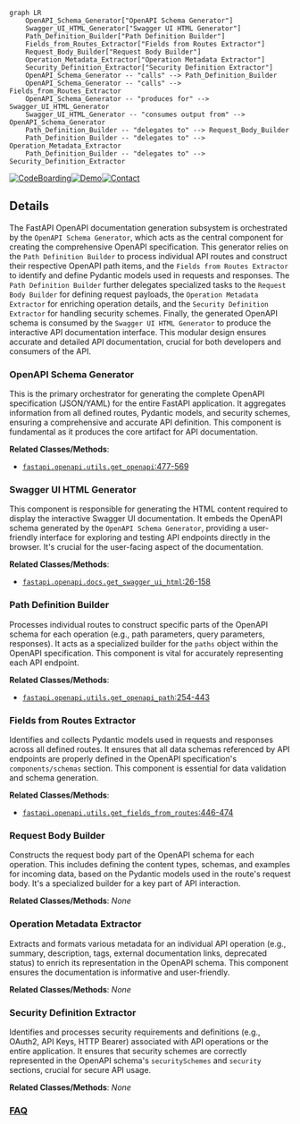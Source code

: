 ```mermaid
graph LR
    OpenAPI_Schema_Generator["OpenAPI Schema Generator"]
    Swagger_UI_HTML_Generator["Swagger UI HTML Generator"]
    Path_Definition_Builder["Path Definition Builder"]
    Fields_from_Routes_Extractor["Fields from Routes Extractor"]
    Request_Body_Builder["Request Body Builder"]
    Operation_Metadata_Extractor["Operation Metadata Extractor"]
    Security_Definition_Extractor["Security Definition Extractor"]
    OpenAPI_Schema_Generator -- "calls" --> Path_Definition_Builder
    OpenAPI_Schema_Generator -- "calls" --> Fields_from_Routes_Extractor
    OpenAPI_Schema_Generator -- "produces for" --> Swagger_UI_HTML_Generator
    Swagger_UI_HTML_Generator -- "consumes output from" --> OpenAPI_Schema_Generator
    Path_Definition_Builder -- "delegates to" --> Request_Body_Builder
    Path_Definition_Builder -- "delegates to" --> Operation_Metadata_Extractor
    Path_Definition_Builder -- "delegates to" --> Security_Definition_Extractor
```

[![CodeBoarding](https://img.shields.io/badge/Generated%20by-CodeBoarding-9cf?style=flat-square)](https://github.com/CodeBoarding/GeneratedOnBoardings)[![Demo](https://img.shields.io/badge/Try%20our-Demo-blue?style=flat-square)](https://www.codeboarding.org/demo)[![Contact](https://img.shields.io/badge/Contact%20us%20-%20contact@codeboarding.org-lightgrey?style=flat-square)](mailto:contact@codeboarding.org)

## Details

The FastAPI OpenAPI documentation generation subsystem is orchestrated by the `OpenAPI Schema Generator`, which acts as the central component for creating the comprehensive OpenAPI specification. This generator relies on the `Path Definition Builder` to process individual API routes and construct their respective OpenAPI path items, and the `Fields from Routes Extractor` to identify and define Pydantic models used in requests and responses. The `Path Definition Builder` further delegates specialized tasks to the `Request Body Builder` for defining request payloads, the `Operation Metadata Extractor` for enriching operation details, and the `Security Definition Extractor` for handling security schemes. Finally, the generated OpenAPI schema is consumed by the `Swagger UI HTML Generator` to produce the interactive API documentation interface. This modular design ensures accurate and detailed API documentation, crucial for both developers and consumers of the API.

### OpenAPI Schema Generator
This is the primary orchestrator for generating the complete OpenAPI specification (JSON/YAML) for the entire FastAPI application. It aggregates information from all defined routes, Pydantic models, and security schemes, ensuring a comprehensive and accurate API definition. This component is fundamental as it produces the core artifact for API documentation.


**Related Classes/Methods**:

- <a href="https://github.com/fastapi/fastapi/blob/master/fastapi/openapi/utils.py#L477-L569" target="_blank" rel="noopener noreferrer">`fastapi.openapi.utils.get_openapi`:477-569</a>


### Swagger UI HTML Generator
This component is responsible for generating the HTML content required to display the interactive Swagger UI documentation. It embeds the OpenAPI schema generated by the `OpenAPI Schema Generator`, providing a user-friendly interface for exploring and testing API endpoints directly in the browser. It's crucial for the user-facing aspect of the documentation.


**Related Classes/Methods**:

- <a href="https://github.com/fastapi/fastapi/blob/master/fastapi/openapi/docs.py#L26-L158" target="_blank" rel="noopener noreferrer">`fastapi.openapi.docs.get_swagger_ui_html`:26-158</a>


### Path Definition Builder
Processes individual routes to construct specific parts of the OpenAPI schema for each operation (e.g., path parameters, query parameters, responses). It acts as a specialized builder for the `paths` object within the OpenAPI specification. This component is vital for accurately representing each API endpoint.


**Related Classes/Methods**:

- <a href="https://github.com/fastapi/fastapi/blob/master/fastapi/openapi/utils.py#L254-L443" target="_blank" rel="noopener noreferrer">`fastapi.openapi.utils.get_openapi_path`:254-443</a>


### Fields from Routes Extractor
Identifies and collects Pydantic models used in requests and responses across all defined routes. It ensures that all data schemas referenced by API endpoints are properly defined in the OpenAPI specification's `components/schemas` section. This component is essential for data validation and schema generation.


**Related Classes/Methods**:

- <a href="https://github.com/fastapi/fastapi/blob/master/fastapi/openapi/utils.py#L446-L474" target="_blank" rel="noopener noreferrer">`fastapi.openapi.utils.get_fields_from_routes`:446-474</a>


### Request Body Builder
Constructs the request body part of the OpenAPI schema for each operation. This includes defining the content types, schemas, and examples for incoming data, based on the Pydantic models used in the route's request body. It's a specialized builder for a key part of API interaction.


**Related Classes/Methods**: _None_

### Operation Metadata Extractor
Extracts and formats various metadata for an individual API operation (e.g., summary, description, tags, external documentation links, deprecated status) to enrich its representation in the OpenAPI schema. This component ensures the documentation is informative and user-friendly.


**Related Classes/Methods**: _None_

### Security Definition Extractor
Identifies and processes security requirements and definitions (e.g., OAuth2, API Keys, HTTP Bearer) associated with API operations or the entire application. It ensures that security schemes are correctly represented in the OpenAPI schema's `securitySchemes` and `security` sections, crucial for secure API usage.


**Related Classes/Methods**: _None_



### [FAQ](https://github.com/CodeBoarding/GeneratedOnBoardings/tree/main?tab=readme-ov-file#faq)
